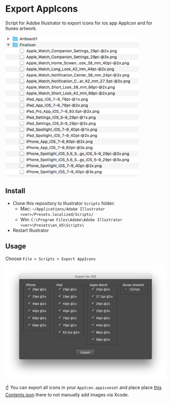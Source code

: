 Export AppIcons
================

Script for Adobe Illustrator to export icons for ios app AppIcon
and for Itunes artwork.

![Result](/result.png)


Install
-------

* Clone this repository to Illustrator `Scripts` folder:
    - Mac: `~/Applications/Adobe Illustrator <ver>/Presets.localized/Scripts/`
    - Win: `C:\Program Files\Adobe\Adobe Illustrator <ver>\Presets\en_US\Scripts\`
* Restart Illustrator


Usage
-----

Choose `File > Scripts > Export AppIcons`

![Dialog](/dialog.png)

:point_up: You can export all icons in your `AppIcon.appiconset` and place place [this Contents.json](/Contents.json) there to not manually add images via Xcode.
